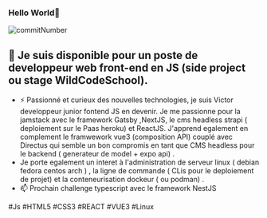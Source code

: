 ### Hello World👋

<!--
**letotor/letotor** is a ✨ _special_ ✨ repository because its `README.md` (this file) appears on your GitHub profile.
Cancel changes
Here are some ideas to get you started:

- 🔭 I’m currently working on ...
- 🌱 I’m currently learning ...
- 👯 I’m looking to collaborate on ...
- 🤔 I’m looking for help with ...
- 💬 Ask me about ...
- 📫 How to reach me: ...
- 😄 Pronouns: ...
- ⚡ Fun fact: ...
-->
![commitNumber](https://i.imgur.com/Pdw6ZnQ.png 'commit')
## 🔭 Je suis disponible pour un poste de developpeur web front-end en JS (side project ou stage WildCodeSchool). 
+ ⚡ Passionné et curieux des nouvelles technologies, je suis Victor developpeur junior fontend JS en devenir. Je me passionne pour la jamstack avec le framework Gatsby ,NextJS, le cms headless strapi ( deploiement sur le Paas heroku) et ReactJS. J'apprend egalement en complement le framwework vue3 (composition API) couplé avec  Directus qui  semble un bon compromis en tant que CMS headless pour le backend ( generateur de model + expo api) . 
+ Je porte egalement un interet à l'administration de serveur linux ( debian fedora centos arch ) , la ligne de commande ( CLis pour le deploiement de projet) et la conteneurisation dockeur ( ou podman) .  
+ 📫 Prochain challenge typescript avec le framework NestJS

#Js #HTML5 #CSS3 #REACT #VUE3 #Linux
